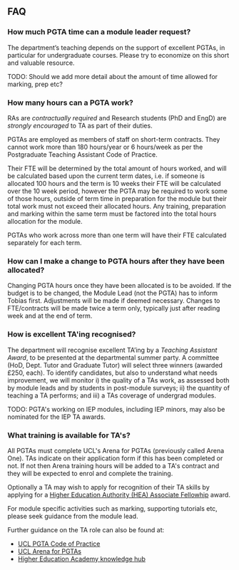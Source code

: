 ## FAQ

### How much PGTA time can a module leader request?

The department’s teaching depends on the support of excellent PGTAs, in particular for undergraduate courses. Please try
to economize on this short and valuable resource.

TODO: Should we add more detail about the amount of time allowed for marking, prep etc?

### How many hours can a PGTA work?

RAs are *contractually required* and Research students (PhD and EngD) are *strongly encouraged* to TA as part of their
duties.

PGTAs are employed as members of staff on short-term contracts. They cannot work more than 180 hours/year or 6
hours/week as per the Postgraduate Teaching Assistant Code of Practice.

Their FTE will be determined by the total amount of hours worked, and will be calculated based upon the current term
dates, i.e. if someone is allocated 100 hours and the term is 10 weeks their FTE will be calculated over the 10 week
period, however the PGTA may be required to work some of those hours, outside of term time in preparation for the module
but their total work must not exceed their allocated hours. Any training, preparation and marking within the same term
must be factored into the total hours allocation for the module.

PGTAs who work across more than one term will have their FTE calculated separately for each term.

### How can I make a change to PGTA hours after they have been allocated?

Changing PGTA hours once they have been allocated is to be avoided. If the budget is to be changed, the Module Lead (not
the PGTA) has to inform Tobias first. Adjustments will be made if deemed necessary. Changes to FTE/contracts will be
made twice a term only, typically just after reading week and at the end of term.

### How is excellent TA'ing recognised?

The department will recognise excellent TA’ing by a *Teaching Assistant Award*, to be presented at the departmental
summer party. A committee (HoD, Dept. Tutor and Graduate Tutor) will select three winners (awarded £250, each). To
identify candidates, but also to understand what needs improvement, we will monitor i) the quality of a TAs work, as
assessed both by module leads and by students in post-module surveys; ii) the quantity of teaching a TA performs; and
iii) a TAs coverage of undergrad modules.

TODO: PGTA's working on IEP modules, including IEP minors, may also be nominated for the IEP TA awards.

### What training is available for TA's?

All PGTAs must complete UCL's Arena for PGTAs (previously called Arena One). TAs indicate on their application
form if this has been completed or not. If not then Arena training hours will be added to a TA's contract and they will
be expected to enrol and complete the training.

Optionally a TA may wish to apply for recognition of their TA skills by applying for
a [Higher Education Authority (HEA) Associate Fellowhip](https://www.ucl.ac.uk/teaching-learning/professional-development/ucl-arena/arena-fellowship)
award.

For module specific activities such as marking, supporting tutorials etc, please seek guidance from the module lead.

Further guidance on the TA role can also be found at:

- [UCL PGTA Code of Practice](www.ucl.ac.uk/human-resources/postgraduate-teaching-assistant-code-practice)
- [UCL Arena for PGTAs](https://www.ucl.ac.uk/teaching-learning/professional-development/ucl-arena/ucl-arena-pgtas)
- [Higher Education Academy knowledge hub](https://www.advance-he.ac.uk/knowledge-hub)